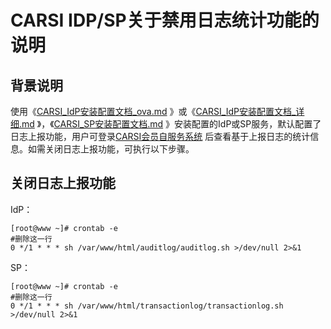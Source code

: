 # CARSI IDP/SP关于禁用日志统计功能的说明

## 背景说明

使用《[CARSI_IdP安装配置文档_ova.md](CARSI_IdP安装配置文档_ova.md) 》或《[CARSI_IdP安装配置文档_详细.md](CARSI_IdP安装配置文档_详细.md) 》，《[CARSI_SP安装配置文档.md](CARSI_SP安装配置文档.md) 》安装配置的IdP或SP服务，默认配置了日志上报功能，用户可登录[CARSI会员自服务系统](https://mgmt.carsi.edu.cn)  后查看基于上报日志的统计信息。如需关闭日志上报功能，可执行以下步骤。

 

## 关闭日志上报功能

IdP：

```
[root@www ~]# crontab -e
#删除这一行
0 */1 * * * sh /var/www/html/auditlog/auditlog.sh >/dev/null 2>&1
```

SP：

```
[root@www ~]# crontab -e
#删除这一行
0 */1 * * * sh /var/www/html/transactionlog/transactionlog.sh >/dev/null 2>&1
```


